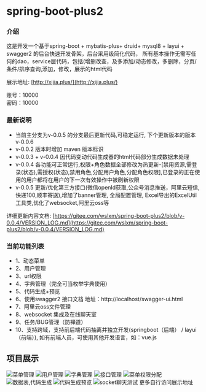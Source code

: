 # spring-boot-plus2

### 介绍

这是开发一个基于spring-boot + mybatis-plus+ druid+ mysql8 + layui + swagger2 的后台快速开发骨架，后台采用级简化代码，
所有基本操作无需写任何的dao，service层代码，包括(增删改查，及多添加/动态修改，多删除，分页/条件/排序查询,添加，修改，展示的html代码

展示地址:
 [http://xijia.plus/](http://xijia.plus/) 
 
账号：10000  
密码：10000

### 最新说明
- 当前主分支为v-0.0.5 的分支最后更新代码,可稳定运行, 下个更新版本的版本 v-0.0.6 
- v-0.0.2 版本时增加 maven 版本标识
- v-0.0.3 + v-0.0.4 因代码变动代码生成器的html代码部分生成数据未处理
- v-0.0.4 各功能可正常运行,权限+角色数据全部修改为热更新-[禁用资源,需登录(状态),需授权(状态),禁用角色,分配用户角色,分配角色权限],已登录的正在使用的用户都将在用户的下一次有效操作中被刷新权限
- v-0.0.5 更新/优化第三方接口(微信openId获取,公众号消息推送，阿里云短信,快递100,顺丰寄送),增加了banner管理, 全局配置管理, Excel导出的ExcelUtil工具类,优化了websocket,阿里云oss等

详细更新内容文档: [https://gitee.com/wslxm/spring-boot-plus2/blob/v-0.0.4/VERSION_LOG.md](https://gitee.com/wslxm/spring-boot-plus2/blob/v-0.0.4/VERSION_LOG.md) 

### 当前功能列表

- 1、动态菜单 
- 2、用户管理           
- 3、url权限         
- 4、字典管理（完全可当枚举字典使用）                      
- 5、代码生成+预览   
- 6、使用swagger2 接口文档         地址：http://localhost/swagger-ui.html
- 7、阿里云oss文件管理
- 8、websocket 集成及在线聊天室
- 9、任务/BUG管理（防禅道）
- 10、支持跨域，支持前后端代码抽离并独立开发(springboot（后端） / layui（前端）), 如有前端人员，可使用其他开发语言，如：vue.js



## 项目展示
![菜单管理](https://images.gitee.com/uploads/images/2020/0824/003416_67f0845e_2208600.png "屏幕截图.png")
![用户管理](https://images.gitee.com/uploads/images/2020/0824/003649_366041fa_2208600.png "屏幕截图.png")
![字典管理](https://images.gitee.com/uploads/images/2020/0824/003721_804ff0cb_2208600.png "屏幕截图.png")
![接口管理](https://images.gitee.com/uploads/images/2020/0824/003832_7b34376d_2208600.png "屏幕截图.png")
![菜单权限分配](https://images.gitee.com/uploads/images/2020/0824/003803_c0a7e10e_2208600.png "屏幕截图.png")
![数据表,代码生成](https://images.gitee.com/uploads/images/2020/0824/003919_71e7253c_2208600.png "屏幕截图.png")
![代码生成预览](https://images.gitee.com/uploads/images/2020/0824/004742_e68409f5_2208600.png "屏幕截图.png")
![socket聊天测试](https://images.gitee.com/uploads/images/2020/0824/004826_f35a8b57_2208600.png "屏幕截图.png")
更多自行访问展示地址



